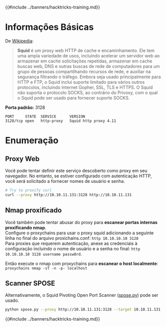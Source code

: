 {{#include ../banners/hacktricks-training.md}}

# Informações Básicas

De [Wikipedia](<https://en.wikipedia.org/wiki/Squid_(software)>):

> **Squid** é um proxy web HTTP de cache e encaminhamento. Ele tem uma ampla variedade de usos, incluindo acelerar um servidor web ao armazenar em cache solicitações repetidas, armazenar em cache buscas web, DNS e outras buscas de rede de computadores para um grupo de pessoas compartilhando recursos de rede, e auxiliar na segurança filtrando o tráfego. Embora seja usado principalmente para HTTP e FTP, o Squid inclui suporte limitado para vários outros protocolos, incluindo Internet Gopher, SSL, TLS e HTTPS. O Squid não suporta o protocolo SOCKS, ao contrário do Privoxy, com o qual o Squid pode ser usado para fornecer suporte SOCKS.

**Porta padrão:** 3128
```
PORT     STATE  SERVICE      VERSION
3128/tcp open   http-proxy   Squid http proxy 4.11
```
# Enumeração

## Proxy Web

Você pode tentar definir este serviço descoberto como proxy em seu navegador. No entanto, se estiver configurado com autenticação HTTP, você será solicitado a fornecer nomes de usuário e senha.
```bash
# Try to proxify curl
curl --proxy http://10.10.11.131:3128 http://10.10.11.131
```
## Nmap proxificado

Você também pode tentar abusar do proxy para **escanear portas internas proxificando nmap**.\
Configure o proxychains para usar o proxy squid adicionando a seguinte linha no final do arquivo proxichains.conf: `http 10.10.10.10 3128`  
Para proxies que requerem autenticação, anexe as credenciais à configuração incluindo o nome de usuário e a senha no final: `http 10.10.10.10 3128 username passw0rd`.

Então execute o nmap com proxychains para **escanear o host localmente**: `proxychains nmap -sT -n -p- localhost`

## Scanner SPOSE

Alternativamente, o Squid Pivoting Open Port Scanner ([spose.py](https://github.com/aancw/spose)) pode ser usado.
```bash
python spose.py --proxy http://10.10.11.131:3128 --target 10.10.11.131
```
{{#include ../banners/hacktricks-training.md}}
